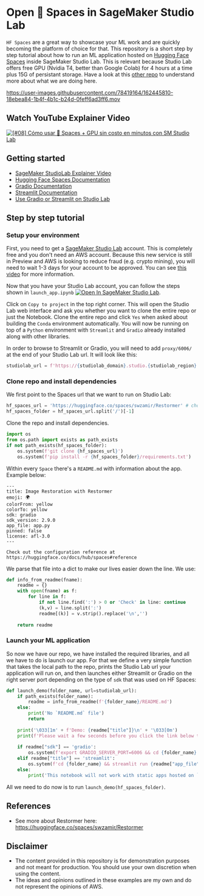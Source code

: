 # Open 🤗 Spaces in SageMaker Studio Lab

`HF Spaces` are a great way to showcase your ML work and are quickly becoming the platform of choice for that. This repository is a short step by step tutorial about how to run an ML application hosted on [Hugging Face Spaces](https://huggingface.co/spaces) inside SageMaker Studio Lab. This is relevant because Studio Lab offers free GPU (Nvidia T4, better than Google Colab) for 4 hours at a time plus 15G of persistant storage. Have a look at this [other repo](https://github.com/machinelearnear/use-gradio-streamlit-sagemaker-studiolab) to understand more about what we are doing here.

https://user-images.githubusercontent.com/78419164/162445810-18ebea84-1b4f-4b1c-b24d-0feff6ad3ff6.mov

## Watch YouTube Explainer Video
[![[#08] Cómo usar 🤗 Spaces + GPU sin costo en minutos con SM Studio Lab](https://img.youtube.com/vi/skaYsdSuE70/0.jpg)](https://www.youtube.com/watch?v=skaYsdSuE70)

## Getting started
- [SageMaker StudioLab Explainer Video](https://www.youtube.com/watch?v=FUEIwAsrMP4)
- [Hugging Face Spaces Documentation](https://huggingface.co/docs/hub/spaces#reference)
- [Gradio Documentation](https://gradio.app/getting_started/)
- [Streamlit Documentation](https://docs.streamlit.io/)
- [Use Gradio or Streamlit on Studio Lab](https://github.com/machinelearnear/use-gradio-streamlit-sagemaker-studiolab)

## Step by step tutorial

### Setup your environment

First, you need to get a [SageMaker Studio Lab](https://studiolab.sagemaker.aws/) account. This is completely free and you don't need an AWS account. Because this new service is still in Preview and AWS is looking to reduce fraud (e.g. crypto mining), you will need to wait 1-3 days for your account to be approved. You can see [this video](https://www.youtube.com/watch?v=FUEIwAsrMP4&ab_channel=machinelearnear) for more information.

Now that you have your Studio Lab account, you can follow the steps shown in `launch_app.ipynb` [![Open In SageMaker Studio Lab](https://studiolab.sagemaker.aws/studiolab.svg)](https://studiolab.sagemaker.aws/import/github/machinelearnear/open-hf-spaces-in-studiolab/blob/main/launch_app.ipynb).

Click on `Copy to project` in the top right corner. This will open the Studio Lab web interface and ask you whether you want to clone the entire repo or just the Notebook. Clone the entire repo and click `Yes` when asked about building the `Conda` environment automatically. You will now be running on top of a `Python` environment with `Streamlit` and `Gradio` already installed along with other libraries.

In order to browse to Streamlit or Gradio, you will need to add `proxy/6006/` at the end of your Studio Lab url. It will look like this:

```python
studiolab_url = f'https://{studiolab_domain}.studio.{studiolab_region}.sagemaker.aws/studiolab/default/jupyter/proxy/6006/'
```

### Clone repo and install dependencies

We first point to the Spaces url that we want to run on Studio Lab:

```python
hf_spaces_url = 'https://huggingface.co/spaces/swzamir/Restormer' # choose any demo you like from https://huggingface.co/spaces
hf_spaces_folder = hf_spaces_url.split('/')[-1]
```

Clone the repo and install dependencies.

```python
import os
from os.path import exists as path_exists
if not path_exists(hf_spaces_folder):
    os.system(f'git clone {hf_spaces_url}')
    os.system(f'pip install -r {hf_spaces_folder}/requirements.txt')
```

Within every `Space` there's a `README.md` with information about the app. Example below:

```
---
title: Image Restoration with Restormer
emoji: 🌍
colorFrom: yellow
colorTo: yellow
sdk: gradio
sdk_version: 2.9.0
app_file: app.py
pinned: false
license: afl-3.0
---

Check out the configuration reference at https://huggingface.co/docs/hub/spaces#reference
```

We parse that file into a dict to make our lives easier down the line. We use:

```python
def info_from_readme(fname):
    readme = {}
    with open(fname) as f:
        for line in f:
            if not line.find(':') > 0 or 'Check' in line: continue
            (k,v) = line.split(':')
            readme[(k)] = v.strip().replace('\n','')
    
    return readme
```

### Launch your ML application

So now we have our repo, we have installed the required libraries, and all we have to do is launch our app. For that we define a very simple function that takes the local path to the repo, prints the Studio Lab url your application will run on, and then launches either Streamlit or Gradio on the right server port depending on the type of `sdk` that was used on HF Spaces:

```python
def launch_demo(folder_name, url=studiolab_url):
    if path_exists(folder_name):
        readme = info_from_readme(f'{folder_name}/README.md')
    else:
        print('No `README.md` file')
        return
    
    print('\033[1m' + f'Demo: {readme["title"]}\n' + '\033[0m')
    print(f'Please wait a few seconds before you click the link below to load your demo \n{url}\n')
        
    if readme["sdk"] == 'gradio':
        os.system(f'export GRADIO_SERVER_PORT=6006 && cd {folder_name} && python {readme["app_file"]}')
    elif readme["title"] == 'streamlit':
        os.sytem(f'cd {folder_name} && streamlit run {readme["app_file"]} --server.port 6006') # 6006 or 80/8080 are open
    else:
        print('This notebook will not work with static apps hosted on `Spaces`')
```

All we need to do now is to run `launch_demo(hf_spaces_folder)`.

## References
- See more about Restormer here: https://huggingface.co/spaces/swzamir/Restormer

## Disclaimer
- The content provided in this repository is for demonstration purposes and not meant for production. You should use your own discretion when using the content.
- The ideas and opinions outlined in these examples are my own and do not represent the opinions of AWS.
